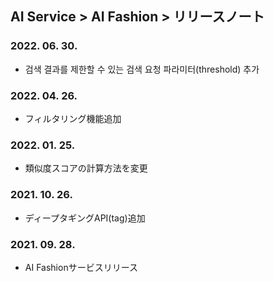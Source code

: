 ## AI Service > AI Fashion > リリースノート

### 2022. 06. 30.
* 검색 결과를 제한할 수 있는 검색 요청 파라미터(threshold) 추가

### 2022. 04. 26.
* フィルタリング機能追加

### 2022. 01. 25.
* 類似度スコアの計算方法を変更

### 2021. 10. 26.
* ディープタギングAPI(tag)追加

### 2021. 09. 28.
* AI Fashionサービスリリース
